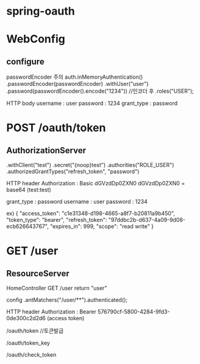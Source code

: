 # spring-oauth

# WebConfig
## configure

passwordEncoder 주의
auth.inMemoryAuthentication()
.passwordEncoder(passwordEncoder)
.withUser("user")
.password(passwordEncoder().encode("1234")) //인코더 후
.roles("USER");

HTTP body 
username : user
password : 1234
grant_type : password

# POST /oauth/token
## AuthorizationServer
.withClient("test")
.secret("{noop}test")
.authorities("ROLE_USER")
.authorizedGrantTypes("refresh_token", "password")

HTTP header Authorization : Basic dGVzdDp0ZXN0
dGVzdDp0ZXN0 = base64 (test:test) 

grant_type : password
username : user
password : 1234


ex)
{
    "access_token": "c1e31348-d198-4665-a8f7-b20811a9b450",
    "token_type": "bearer",
    "refresh_token": "97ddbc2b-d637-4a09-9d08-ecb626643767",
    "expires_in": 999,
    "scope": "read write"
}

# GET /user
## ResourceServer

HomeController GET /user
return "user"

config
.antMatchers("/user/**").authenticated();

HTTP header Authorization : Bearer 576790cf-5800-4284-9fd3-0de300c2d2d6 (access token)


/oauth/token   //토큰발급
 
/oauth/token_key

/oauth/check_token

